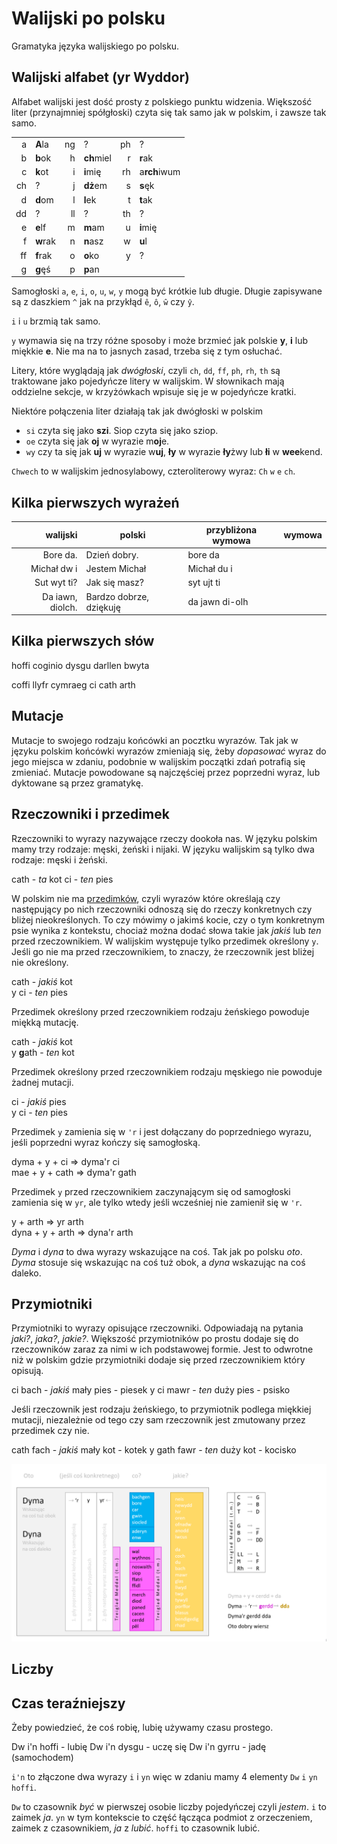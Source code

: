 # Walijski po polsku
Gramatyka języka walijskiego po polsku.

## Walijski alfabet (yr Wyddor) 

Alfabet walijski jest dość prosty z polskiego punktu widzenia. Większość liter (przynajmniej spółgłoski) czyta się tak samo jak w polskim, i zawsze tak samo. 

|    |    |    |    |     |     |
|----:|----|----:|----|----:|----|
| a | **A**la | ng | ? | ph | ? |
| b | **b**ok | h | **ch**miel | r | **r**ak |
| c | **k**ot | i | **i**mię | rh | a**rch**iwum |
| ch | ? | j | **dż**em | s | **s**ęk |
| d | **d**om | l | **l**ek | t | **t**ak |
| dd | ? | ll | ? | th | ? |
| e | **e**lf | m | **m**am | u | **i**mię |
| f | **w**rak | n | **n**asz | w | **u**l | 
| ff | **f**rak | o | **o**ko | y | ? |
| g | **g**ęś | p | **p**an | | |

Samogłoski `a`, `e`, `i`, `o`, `u`, `w`, `y` mogą być krótkie lub długie. Długie zapisywane są
z daszkiem `^` jak na przykłąd `ê`, `ô`, `ŵ` czy `ŷ`.

`i` i `u` brzmią tak samo. 

`y` wymawia się na trzy różne sposoby i może brzmieć jak polskie **y**, **i** lub miękkie **e**. 
Nie ma na to jasnych zasad, trzeba się z tym osłuchać. 

Litery, które wyglądają jak _dwógłoski_, czyli `ch`, `dd`, `ff`, `ph`, `rh`, `th` są traktowane jako pojedyńcze 
litery w walijskim. W słownikach mają oddzielne sekcje, w krzyżówkach wpisuje się je w pojedyńcze kratki. 

Niektóre połączenia liter działają tak jak dwógłoski w polskim

* `si` czyta się jako **szi**. Siop czyta się jako sziop. 
* `oe` czyta się jak **oj** w wyrazie m**oj**e. 
* `wy` czy ta się jak **uj** w wyrazie w**uj**, **ły** w wyrazie **ły**żwy lub **łi** w **wee**kend. 

`Chwech` to w walijskim jednosylabowy, czteroliterowy wyraz: `Ch` `w` `e` `ch`. 


## Kilka pierwszych wyrażeń

|  walijski | polski | przybliżona wymowa | wymowa |
|----:|----|----|----|
| Bore da. | Dzień dobry. | bore da | |
| Michał dw i | Jestem Michał | Michał du i | |
| Sut wyt ti? | Jak się masz? | syt ujt ti | |
| Da iawn, diolch. | Bardzo dobrze, dziękuję | da jawn di-olh | |

## Kilka pierwszych słów 

hoffi
coginio
dysgu
darllen
bwyta

coffi
llyfr
cymraeg
ci
cath
arth

## Mutacje

Mutacje to swojego rodzaju końcówki an pocztku wyrazów. Tak jak w języku polskim końcówki wyrazów zmieniają się, żeby _dopasować_ wyraz do jego miejsca w zdaniu, podobnie w walijskim początki zdań potrafią się zmieniać. Mutacje powodowane są najczęściej przez poprzedni wyraz, lub dyktowane są przez gramatykę. 

## Rzeczowniki i przedimek

Rzeczowniki to wyrazy nazywające rzeczy dookoła nas. W języku polskim mamy trzy rodzaje: męski, żeński i nijaki. W języku walijskim są tylko dwa rodzaje: męski i żeński. 

cath - _ta_ kot
ci - _ten_ pies

W polskim nie ma [przedimków](https://pl.wikipedia.org/wiki/Przedimek), czyli wyrazów które określają czy następujący po nich rzeczowniki odnoszą się do rzeczy konkretnych czy bliżej nieokreślonych. To czy mówimy o jakimś kocie, czy o tym konkretnym psie wynika z kontekstu, chociaż można dodać słowa takie jak _jakiś_ lub _ten_ przed rzeczownikiem. W walijskim występuje tylko przedimek określony `y`. Jeśli go nie ma przed rzeczownikiem, to znaczy, że rzeczownik jest bliżej nie określony. 

cath - _jakiś_ kot  
y ci - _ten_ pies

Przedimek określony przed rzeczownikiem rodzaju żeńskiego powoduje miękką mutację. 

cath - _jakiś_ kot  
y **g**ath - _ten_ kot

Przedimek określony przed rzeczownikiem rodzaju męskiego nie powoduje żadnej mutacji. 

ci - _jakiś_ pies  
y ci - _ten_ pies

Przedimek `y` zamienia się w `'r` i jest dołączany do poprzedniego wyrazu, jeśli poprzedni wyraz kończy się samogłoską. 

dyma + y + ci ⇒ dyma'r ci  
mae + y + cath ⇒ dyma'r gath

Przedimek `y` przed rzeczownikiem zaczynającym się od samogłoski zamienia się w `yr`, ale tylko wtedy jeśli wcześniej nie zamienił się w `'r`. 

y + arth ⇒ yr arth  
dyna + y + arth ⇒ dyna'r arth

_Dyma_ i _dyna_ to dwa wyrazy wskazujące na coś. Tak jak po polsku _oto_. _Dyma_ stosuje się wskazując na coś tuż obok, a _dyna_ wskazując na coś daleko. 

## Przymiotniki

Przymiotniki to wyrazy opisujące rzeczowniki. Odpowiadają na pytania _jaki?_, _jaka?_, _jakie?_. Większość przymiotników po prostu dodaje się do rzeczowników zaraz za nimi w ich podstawowej formie. Jest to odwrotne niż w polskim gdzie przymiotniki dodaje się przed rzeczownikiem który opisują. 

ci bach - _jakiś_ mały pies - piesek
y ci mawr - _ten_ duży pies - psisko 

Jeśli rzeczownik jest rodzaju żeńskiego, to przymiotnik podlega miękkiej mutacji, niezależnie od tego czy sam rzeczownik jest zmutowany przez przedimek czy nie. 

cath fach - _jakiś_ mały kot - kotek
y gath fawr - _ten_ duży kot - kocisko

![rzeczowniki](ilustracje\rzeczownik.png)



## Liczby


## Czas teraźniejszy

Żeby powiedzieć, że coś robię, lubię używamy czasu prostego. 

Dw i'n hoffi - lubię
Dw i'n dysgu - uczę się
Dw i'n gyrru - jadę (samochodem) 

`i'n` to złączone dwa wyrazy `i` i `yn` więc w zdaniu mamy 4 elementy `Dw` `i` `yn` `hoffi`. 

`Dw` to czasownik _być_ w pierwszej osobie liczby pojedyńczej czyli _jestem_.
`i` to zaimek _ja_.
`yn` w tym kontekscie to część łącząca podmiot z orzeczeniem, zaimek z czasownikiem, _ja_ z _lubić_. 
`hoffi` to czasownik lubić. 



